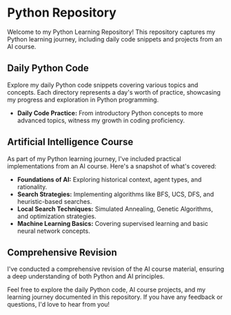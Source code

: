 # Python Repository

Welcome to my Python Learning Repository! This repository captures my Python learning journey, including daily code snippets and projects from an AI course.

## Daily Python Code

Explore my daily Python code snippets covering various topics and concepts. Each directory represents a day's worth of practice, showcasing my progress and exploration in Python programming.

- **Daily Code Practice:** From introductory Python concepts to more advanced topics, witness my growth in coding proficiency.

## Artificial Intelligence Course

As part of my Python learning journey, I've included practical implementations from an AI course. Here's a snapshot of what's covered:

- **Foundations of AI:** Exploring historical context, agent types, and rationality.
- **Search Strategies:** Implementing algorithms like BFS, UCS, DFS, and heuristic-based searches.
- **Local Search Techniques:** Simulated Annealing, Genetic Algorithms, and optimization strategies.
- **Machine Learning Basics:** Covering supervised learning and basic neural network concepts.

## Comprehensive Revision

I've conducted a comprehensive revision of the AI course material, ensuring a deep understanding of both Python and AI principles.

Feel free to explore the daily Python code, AI course projects, and my learning journey documented in this repository. If you have any feedback or questions, I'd love to hear from you!
